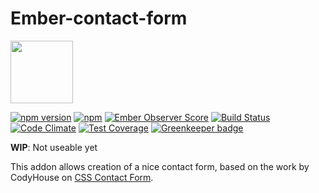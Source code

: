 # Ember-contact-form

<a href="https://shipshape.io/"><img src="http://i.imgur.com/KVqNjgO.png" width="100" height="100"/></a>

[![npm version](https://badge.fury.io/js/ember-contact-form.svg)](http://badge.fury.io/js/ember-contact-form)
[![npm](https://img.shields.io/npm/dm/ember-contact-form.svg)]()
[![Ember Observer Score](http://emberobserver.com/badges/ember-contact-form.svg)](http://emberobserver.com/addons/ember-contact-form)
[![Build Status](https://travis-ci.org/shipshapecode/ember-contact-form.svg)](https://travis-ci.org/shipshapecode/ember-contact-form)
[![Code Climate](https://codeclimate.com/github/shipshapecode/ember-contact-form/badges/gpa.svg)](https://codeclimate.com/github/shipshapecode/ember-contact-form)
[![Test Coverage](https://codeclimate.com/github/shipshapecode/ember-contact-form/badges/coverage.svg)](https://codeclimate.com/github/shipshapecode/ember-contact-form/coverage) [![Greenkeeper badge](https://badges.greenkeeper.io/shipshapecode/ember-contact-form.svg)](https://greenkeeper.io/)

**WIP**: Not useable yet

This addon allows creation of a nice contact form, based on the work by CodyHouse on [CSS Contact Form](https://codyhouse.co/gem/css-contact-form/).
